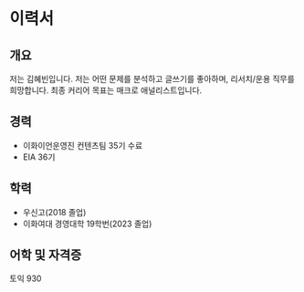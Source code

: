 # 이력서

## 개요
저는 김혜빈입니다. 저는 어떤 문제를 분석하고 글쓰기를 좋아하며, 리서치/운용 직무를 희망합니다.
최종 커리어 목표는 매크로 애널리스트입니다. 


## 경력
- 이화이언운영진 컨텐츠팀 35기 수료
- EIA 36기

## 학력
- 우신고(2018 졸업)
- 이화여대 경영대학 19학번(2023 졸업)


## 어학 및 자격증
토익 930 



